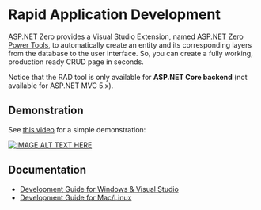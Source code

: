 # Rapid Application Development

ASP.NET Zero provides a Visual Studio Extension, named [ASP.NET Zero Power Tools](https://marketplace.visualstudio.com/items?itemName=Volosoft.AspNetZeroPowerTools), to automatically create an entity and its corresponding layers from the database to the user interface. So, you can create a fully working, production ready CRUD page in seconds.

Notice that the RAD tool is only available for **ASP.NET Core backend** (not available for ASP.NET MVC 5.x).

## Demonstration

See [this video](https://www.youtube.com/watch?v=lqu7AVBTepw) for a simple demonstration:

[![IMAGE ALT TEXT HERE](https://img.youtube.com/vi/lqu7AVBTepw/0.jpg)](https://www.youtube.com/watch?v=lqu7AVBTepw)

## Documentation

* [Development Guide for Windows & Visual Studio](Development-Guide-Rad-Tool.md)
* [Development Guide for Mac/Linux](Development-Guide-Rad-Tool-Mac-Linux.md)